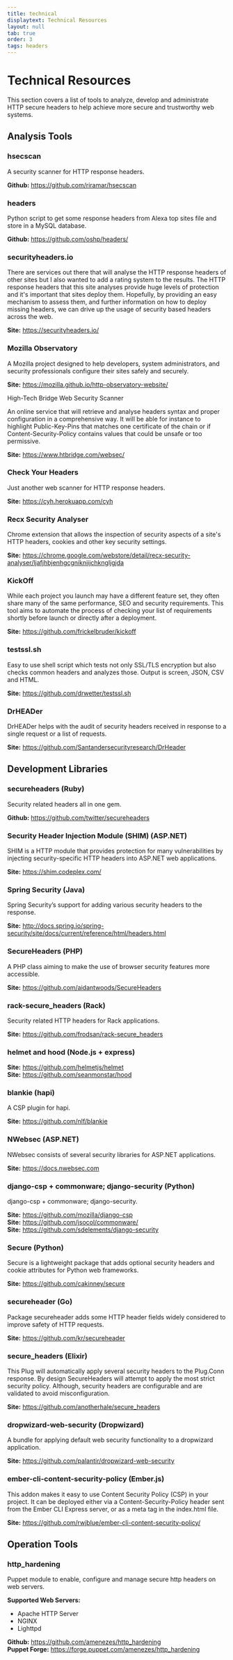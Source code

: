 ```yaml
---
title: technical
displaytext: Technical Resources
layout: null
tab: true
order: 3
tags: headers
---
```


# Technical Resources

This section covers a list of tools to analyze, develop and administrate HTTP secure headers to help achieve more secure and trustworthy web systems.

## Analysis Tools

### hsecscan

A security scanner for HTTP response headers.

**Github:** https://github.com/riramar/hsecscan

### headers

Python script to get some response headers from Alexa top sites file and store in a MySQL database.

**Github:** https://github.com/oshp/headers/

### securityheaders.io

There are services out there that will analyse the HTTP response headers of other sites but I also wanted to add a rating system to the results. The HTTP response headers that this site analyses provide huge levels of protection and it's important that sites deploy them. Hopefully, by providing an easy mechanism to assess them, and further information on how to deploy missing headers, we can drive up the usage of security based headers across the web.

**Site:** https://securityheaders.io/

### Mozilla Observatory

A Mozilla project designed to help developers, system administrators, and security professionals configure their sites safely and securely.

**Site:** https://mozilla.github.io/http-observatory-website/

High-Tech Bridge Web Security Scanner

An online service that will retrieve and analyse headers syntax and proper configuration in a comprehensive way. It will be able for instance to highlight Public-Key-Pins that matches one certificate of the chain or if Content-Security-Policy contains values that could be unsafe or too permissive.

**Site:** https://www.htbridge.com/websec/

### Check Your Headers

Just another web scanner for HTTP response headers.

**Site:** https://cyh.herokuapp.com/cyh

### Recx Security Analyser

Chrome extension that allows the inspection of security aspects of a site's HTTP headers, cookies and other key security settings.

**Site:** https://chrome.google.com/webstore/detail/recx-security-analyser/ljafjhbjenhgcgnikniijchkngljgjda

### KickOff

While each project you launch may have a different feature set, they often share many of the same performance, SEO and security requirements. This tool aims to automate the process of checking your list of requirements shortly before launch or directly after a deployment.

**Site:** https://github.com/frickelbruder/kickoff

### testssl.sh

Easy to use shell script which tests not only SSL/TLS encryption but also checks common headers and analyzes those. Output is screen, JSON, CSV and HTML.

**Site:** https://github.com/drwetter/testssl.sh

### DrHEADer

DrHEADer helps with the audit of security headers received in response to a single request or a list of requests.

**Site:** https://github.com/Santandersecurityresearch/DrHeader


## Development Libraries

### secureheaders (Ruby)

Security related headers all in one gem.

**Github:** https://github.com/twitter/secureheaders

### Security Header Injection Module (SHIM) (ASP.NET)

SHIM is a HTTP module that provides protection for many vulnerabilities by injecting security-specific HTTP headers into ASP.NET web applications.

**Site:** https://shim.codeplex.com/

### Spring Security (Java)

Spring Security’s support for adding various security headers to the response.

**Site:** http://docs.spring.io/spring-security/site/docs/current/reference/html/headers.html

### SecureHeaders (PHP)

A PHP class aiming to make the use of browser security features more accessible.

**Site:** https://github.com/aidantwoods/SecureHeaders

### rack-secure_headers (Rack)

Security related HTTP headers for Rack applications.

**Site:** https://github.com/frodsan/rack-secure_headers

### helmet and hood (Node.js + express)

**Site:** https://github.com/helmetjs/helmet  
**Site:** https://github.com/seanmonstar/hood

### blankie (hapi)

A CSP plugin for hapi.

**Site:** https://github.com/nlf/blankie

### NWebsec (ASP.NET)

NWebsec consists of several security libraries for ASP.NET applications.

**Site:** https://docs.nwebsec.com

### django-csp + commonware; django-security (Python)

django-csp + commonware; django-security.

**Site:** https://github.com/mozilla/django-csp  
**Site:** https://github.com/jsocol/commonware/  
**Site:** https://github.com/sdelements/django-security

### Secure (Python)

Secure is a lightweight package that adds optional security headers and cookie attributes for Python web frameworks.

**Site:** https://github.com/cakinney/secure

### secureheader (Go)

Package secureheader adds some HTTP header fields widely considered to improve safety of HTTP requests.

**Site:** https://github.com/kr/secureheader

### secure_headers (Elixir)

This Plug will automatically apply several security headers to the Plug.Conn response. By design SecureHeaders will attempt to apply the most strict security policy. Although, security headers are configurable and are validated to avoid misconfiguration.

**Site:** https://github.com/anotherhale/secure_headers

### dropwizard-web-security (Dropwizard)

A bundle for applying default web security functionality to a dropwizard application.

**Site:** https://github.com/palantir/dropwizard-web-security

### ember-cli-content-security-policy (Ember.js)

This addon makes it easy to use Content Security Policy (CSP) in your project. It can be deployed either via a Content-Security-Policy header sent from the Ember CLI Express server, or as a meta tag in the index.html file.

**Site:** https://github.com/rwjblue/ember-cli-content-security-policy/


## Operation Tools

### http_hardening

Puppet module to enable, configure and manage secure http headers on web servers.

**Supported Web Servers:**

- Apache HTTP Server
- NGINX
- Lighttpd

**Github:** https://github.com/amenezes/http_hardening  
**Puppet Forge:** https://forge.puppet.com/amenezes/http_hardening
